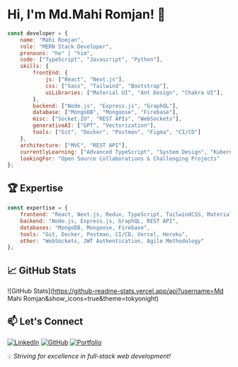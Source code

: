# Hi, I'm Md.Mahi Romjan! 🚀

```javascript
const developer = {
    name: "Mahi Romjan",
    role: "MERN Stack Developer",
    pronouns: "he" | "him",
    code: ["TypeScript", "Javascript", "Python"],
    skills: {
        frontEnd: {
            js: ["React", "Next.js"],
            css: ["Sass", "Tailwind", "Bootstrap"],
            uiLibraries: ["Material UI", "Ant Design", "Chakra UI"],
        },
        backend: ["Node.js", "Express.js", "GraphQL"],
        database: ["MongoDB", "Mongoose", "Firebase"],
        misc: ["Socket.IO", "REST APIs", "WebSockets"],
        generativeAI: ["GPT", "Vectorization"],
        tools: ["Git", "Docker", "Postman", "Figma", "CI/CD"]
    },
    architecture: ["MVC", "REST API"],
    currentlyLearning: ["Advanced TypeScript", "System Design", "Kubernetes"],
    lookingFor: "Open Source Collaborations & Challenging Projects"
};
```

## 🏆 Expertise

```javascript
const expertise = {
    frontend: "React, Next.js, Redux, TypeScript, TailwindCSS, Material-UI",
    backend: "Node.js, Express.js, GraphQL, REST API",
    databases: "MongoDB, Mongoose, Firebase",
    tools: "Git, Docker, Postman, CI/CD, Vercel, Heroku",
    other: "WebSockets, JWT Authentication, Agile Methodology"
};
```

## 📈 GitHub Stats


![GitHub Stats](https://github-readme-stats.vercel.app/api?username=Md Mahi Romjan&show_icons=true&theme=tokyonight)


## 📫 Let's Connect


[![LinkedIn](https://img.shields.io/badge/LinkedIn-blue?style=for-the-badge&logo=linkedin)](https://www.linkedin.com/in/mahiromjan/)
[![GitHub](https://img.shields.io/badge/GitHub-000?style=for-the-badge&logo=github)](https://github.com/MMRJDevelopment)
[![Portfolio](https://img.shields.io/badge/Portfolio-%23000000.svg?style=for-the-badge&logo=firefox)](your-portfolio-url)




💡 *Striving for excellence in full-stack web development!*


